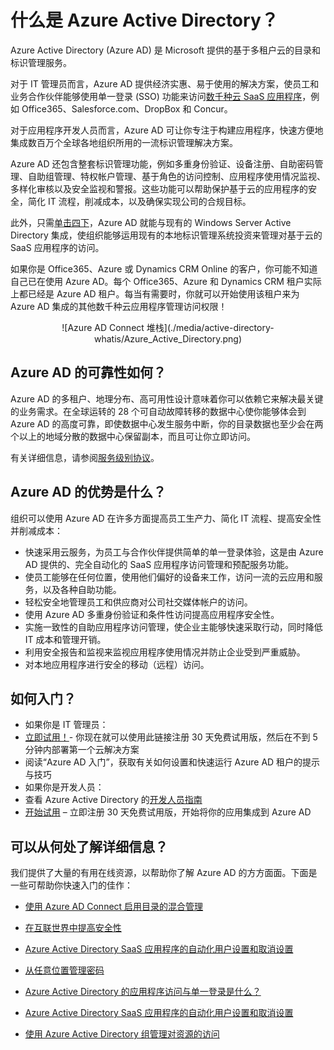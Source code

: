 <properties
	pageTitle="什么是 Azure Active Directory？"
	description="使用 Azure Active Directory 将现有的本地标识扩展到云中，或开发 Azure AD 集成的应用程序。"
        services="active-directory"
        documentationCenter=""
        authors="markusvi"
        manager="swadhwa"
        editor=""/>

<tags 
	ms.service="active-directory" 
        ms.date="04/07/2016"
	wacn.date="06/03/2016" />


# 什么是 Azure Active Directory？





Azure Active Directory (Azure AD) 是 Microsoft 提供的基于多租户云的目录和标识管理服务。

对于 IT 管理员而言，Azure AD 提供经济实惠、易于使用的解决方案，使员工和业务合作伙伴能够使用单一登录 (SSO) 功能来访问[数千种云 SaaS 应用程序](http://blogs.technet.com/b/ad/archive/2014/09/03/50-saas-apps-now-support-federation-with-azure-ad.aspx)，例如 Office365、Salesforce.com、DropBox 和 Concur。

对于应用程序开发人员而言，Azure AD 可让你专注于构建应用程序，快速方便地集成数百万个全球各地组织所用的一流标识管理解决方案。

Azure AD 还包含整套标识管理功能，例如多重身份验证、设备注册、自助密码管理、自助组管理、特权帐户管理、基于角色的访问控制、应用程序使用情况监视、多样化审核以及安全监视和警报。这些功能可以帮助保护基于云的应用程序的安全，简化 IT 流程，削减成本，以及确保实现公司的合规目标。

此外，只需[单击四下](http://blogs.technet.com/b/ad/archive/2014/08/04/connecting-ad-and-azure-ad-only-4-clicks-with-azure-ad-connect.aspx)，Azure AD 就能与现有的 Windows Server Active Directory 集成，使组织能够运用现有的本地标识管理系统投资来管理对基于云的 SaaS 应用程序的访问。

如果你是 Office365、Azure 或 Dynamics CRM Online 的客户，你可能不知道自己已在使用 Azure AD。每个 Office365、Azure 和 Dynamics CRM 租户实际上都已经是 Azure AD 租户。每当有需要时，你就可以开始使用该租户来为 Azure AD 集成的其他数千种云应用程序管理访问权限！





<center>![Azure AD Connect 堆栈](./media/active-directory-whatis/Azure_Active_Directory.png) </center>


## Azure AD 的可靠性如何？

Azure AD 的多租户、地理分布、高可用性设计意味着你可以依赖它来解决最关键的业务需求。在全球运转的 28 个可自动故障转移的数据中心使你能够体会到 Azure AD 的高度可靠，即使数据中心发生服务中断，你的目录数据也至少会在两个以上的地域分散的数据中心保留副本，而且可让你立即访问。

有关详细信息，请参阅[服务级别协议](/support/legal/sla/)。



## Azure AD 的优势是什么？

组织可以使用 Azure AD 在许多方面提高员工生产力、简化 IT 流程、提高安全性并削减成本：

-	快速采用云服务，为员工与合作伙伴提供简单的单一登录体验，这是由 Azure AD 提供的、完全自动化的 SaaS 应用程序访问管理和预配服务功能。
-	使员工能够在任何位置，使用他们偏好的设备来工作，访问一流的云应用和服务，以及各种自助功能。
-	轻松安全地管理员工和供应商对公司社交媒体帐户的访问。
-	使用 Azure AD 多重身份验证和条件性访问提高应用程序安全性。
-	实施一致性的自助应用程序访问管理，使企业主能够快速采取行动，同时降低 IT 成本和管理开销。
-	利用安全报告和监视来监视应用程序使用情况并防止企业受到严重威胁。
-	对本地应用程序进行安全的移动（远程）访问。






## 如何入门？
-	如果你是 IT 管理员：
 - [立即试用！](/pricing/1rmb-trial/)- 你现在就可以使用此链接注册 30 天免费试用版，然后在不到 5 分钟内部署第一个云解决方案
 - 阅读“Azure AD 入门”，获取有关如何设置和快速运行 Azure AD 租户的提示与技巧
-	如果你是开发人员：
 - 查看 Azure Active Directory 的[开发人员指南](/documentation/articles/active-directory-developers-guide) 
 - [开始试用](/pricing/1rmb-trial/) – 立即注册 30 天免费试用版，开始将你的应用集成到 Azure AD



## 可以从何处了解详细信息？

我们提供了大量的有用在线资源，以帮助你了解 Azure AD 的方方面面。下面是一些可帮助你快速入门的佳作：


- [使用 Azure AD Connect 启用目录的混合管理](/documentation/articles/active-directory-aadconnect)

- [在互联世界中提高安全性](/documentation/articles/multi-factor-authentication)

- [Azure Active Directory SaaS 应用程序的自动化用户设置和取消设置](/documentation/articles/active-directory-saas-app-provisioning)

- [从任意位置管理密码](/documentation/articles/active-directory-passwords)

- [Azure Active Directory 的应用程序访问与单一登录是什么？](/documentation/articles/active-directory-appssoaccess-whatis)

- [Azure Active Directory SaaS 应用程序的自动化用户设置和取消设置](/documentation/articles/active-directory-saas-app-provisioning)

- [使用 Azure Active Directory 组管理对资源的访问](/documentation/articles/active-directory-manage-groups)


<!---HONumber=Mooncake_0516_2016-->